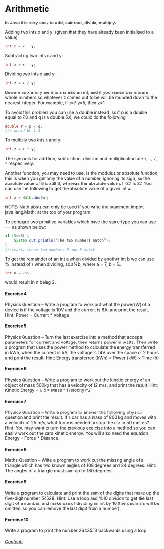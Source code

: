 Arithmetic
====================
In Java it is very easy to add, subtract, divide, multiply.
		
Adding two ints x and y: (given that they have already been initialised to a value)
		
```java
int z = x + y;
```
		
		
Subtracting two ints x and y:
		
```java
int z = x - y;
```
		
Dividing two ints x and y:
		
```java
int z = x / y;
```
		
Beware as x and y are ints z is also an int, and if you remember ints are whole numbers so whatever z comes out to be will be rounded down to the nearest integer.  For example, if x=7 y=5, then z=1
		
To avoid this problem you can use a double instead, so if p is a double equal to 7.0 and q is a double 5.0, we could do the following
		
```java
double r = p / q;
//r would be 1.4
```
		
To multiply two ints x and y:
		
```java
int z = x * y;
```
		
The symbols for addition, subtraction, division and multiplication are `+`, `-`, `/`, `*` respectively.
		
Another function, you may need to use, is the modulus or absolute function; this is when you get only the value of a number, ignoring its sign, so the absolute value of 8 is still 8, whereas the absolute value of -27 is 27. You can use the following to get the absolute value of a given int `w`:
		
```java
int z = Math.abs(w);
```
		
NOTE: Math.abs() can only be used if you write the statement import java.lang.Math; at the top of your program.
		
To compare two primitive variables which have the same type you can use == as shown below:
		
```java
if (5==5) {
	System.out.println(“The two numbers match”);
}
//clearly these two numbers 5 and 5 match
```
		
To get the remainder of an int a when divided by another int b we can use % instead of / when dividing, so a%b, where a = 7, b = 5...
		
```java
int n = 7%5;
```
would result in n being 2.
		
#### Exercise 4
Physics Question – Write a program to work out what the power(W) of a device is if the voltage is 10V and the current is 6A, and print the result.
Hint: Power = Current * Voltage
		
#### Exercise 5
Physics Question – Turn the last exercise into a method that accepts parameters for current and voltage, then returns power in watts.  Then write a program that uses the power method to calculate the energy transferred in kWh, when the current is 5A, the voltage is 14V over the space of 2 hours and print the result.
Hint: Energy transferred (kWh) = Power (kW) × Time (h)
		
		
#### Exercise 6 
Physics Question – Write a program to work out the kinetic energy of an object of mass 500kg that has a velocity of 12 m/s, and print the result
Hint: Kinetic Energy = 0.5 * Mass * (Velocity)^2
		
#### Exercise 7 
Physics Question – Write a program to answer the following physics question and print the result.  If a car has a mass of 800 kg and moves with a velocity of 25 m/s, what force is needed to stop the car in 50 metres?
Hint: You may want to turn the previous exercise into a method so you can easily work out   the cars kinetic energy.  You will also need the equation Energy = Force * Distance.
		
#### Exercise 8
Maths Question – Write a program to work out the missing angle of a triangle which has two known angles of 108 degrees and 24 degrees.
Hint: The angles of a triangle must sum up to 180 degrees.
		
#### Exercise 9 
Write a program to calculate and print the sum of the digits that make up the five-digit number 54628.
Hint: Use a loop and %10 division to get the last digit of a number, and make use of dividing an int by 10 (the decimals will be omitted, so you can remove the last digit from a number).
		
#### Exercise 10
Write a program to print the number 2643553 backwards using a loop.
		
###### [Contents](https://github.com/BillsJ/cadmus/blob/master/Chapter-1/Part%20I:%20Introduction_and_contents.md#contents)
